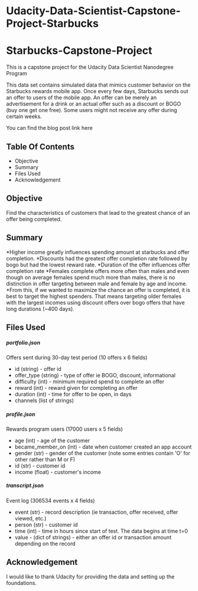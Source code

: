 # Udacity-Data-Scientist-Capstone-Project-Starbucks

# Starbucks-Capstone-Project
This is a capstone project for the Udacity Data Scientist Nanodegree Program

This data set contains simulated data that mimics customer behavior on the Starbucks rewards mobile app. Once every few days, Starbucks sends out an offer to users of the mobile app. An offer can be merely an advertisement for a drink or an actual offer such as a discount or BOGO (buy one get one free). Some users might not receive any offer during certain weeks.
   
You can find the blog post link here
## Table Of Contents  
* Objective
* Summary
* Files Used 
* Acknowledgement


<a name="moti"></a>
## Objective
Find the characteristics of customers that lead to the greatest chance of an offer being completed.

<a name="summary"></a>
## Summary 
*Higher income greatly influences spending amount at starbucks and offer completion.
*Discounts had the greatest offer completion rate followed by bogo but had the lowest reward rate.
*Duration of the offer influences offer completion rate
*Females complete offers more often than males and even though on average females spend much more than males, there is no distinction in offer targeting between male and female by age and income.
*From this, if we wanted to maximize the chance an offer is completed, it is best to target the highest spenders. That means targeting older females with the largest incomes using discount offers over bogo offers that have long durations (~400 days).     

<a name="desc"></a>
## Files Used

##### portfolio.json
Offers sent during 30-day test period (10 offers x 6 fields)

* id (string) - offer id
* offer_type (string) - type of offer ie BOGO, discount, informational
* difficulty (int) - minimum required spend to complete an offer
* reward (int) - reward given for completing an offer
* duration (int) - time for offer to be open, in days
* channels (list of strings)


##### profile.json
Rewards program users (17000 users x 5 fields)

* age (int) - age of the customer
* became_member_on (int) - date when customer created an app account
* gender (str) - gender of the customer (note some entries contain 'O' for other rather than M or F)
* id (str) - customer id
* income (float) - customer's income 

##### transcript.json
Event log (306534 events x 4 fields)

* event (str) - record description (ie transaction, offer received, offer viewed, etc.)
* person (str) - customer id
* time (int) - time in hours since start of test. The data begins at time t=0
* value - (dict of strings) - either an offer id or transaction amount depending on the record



## Acknowledgement
I would like to thank Udacity for providing the data and setting up the foundations.
